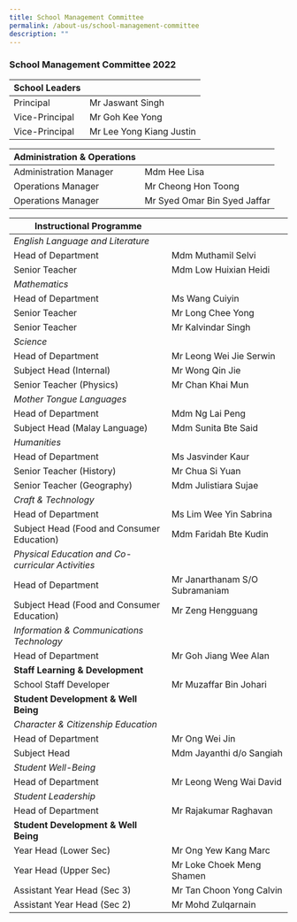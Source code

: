 ```yaml
---
title: School Management Committee
permalink: /about-us/school-management-committee
description: ""
---
```

### School Management Committee 2022


| School Leaders |  | 
| -------- | -------- |
| Principal| Mr Jaswant Singh|
| Vice-Principal| Mr Goh Kee Yong|
|Vice-Principal| Mr Lee Yong Kiang Justin|


| Administration & Operations |  | 
| -------- | -------- |
|Administration Manager|Mdm Hee Lisa|
|Operations Manager|Mr Cheong Hon Toong|
|Operations Manager|Mr Syed Omar Bin Syed Jaffar|

| Instructional Programme |  | 
| -------- | -------- |
| *English Language and Literature*| |
| Head of Department	| Mdm Muthamil Selvi|
|Senior Teacher| Mdm Low Huixian Heidi|
| *_Mathematics_*| |
| Head of Department	| Ms Wang Cuiyin|
|Senior Teacher| Mr Long Chee Yong|
|Senior Teacher| Mr Kalvindar Singh|
| *_Science_*| |
| Head of Department	| Mr Leong Wei Jie Serwin|
|Subject Head (Internal)	| Mr Wong Qin Jie|
|Senior Teacher (Physics)	|Mr Chan Khai Mun|
| *_Mother Tongue Languages_*| |
| Head of Department	| Mdm Ng Lai Peng|
|Subject Head (Malay Language)	| Mdm Sunita Bte Said|
| *_Humanities_*| |
| Head of Department	| Ms Jasvinder Kaur|
|Senior Teacher (History)		| Mr Chua Si Yuan|
|Senior Teacher (Geography)		| Mdm Julistiara Sujae|
| *_Craft & Technology_*| |
| Head of Department	| Ms Lim Wee Yin Sabrina|
|Subject Head (Food and Consumer Education)		| Mdm Faridah Bte Kudin|
| *_Physical Education and Co-curricular Activities_*| |
| Head of Department	| Mr Janarthanam S/O Subramaniam|
|Subject Head (Food and Consumer Education)		| Mr Zeng Hengguang|
| *_Information & Communications Technology_*| |
| Head of Department	| Mr Goh Jiang Wee Alan|
| **Staff Learning & Development**| |
| School Staff Developer		| Mr Muzaffar Bin Johari|
|**Student Development & Well Being**| |
|*_Character & Citizenship Education_*| |
| Head of Department			| Mr Ong Wei Jin|
| Subject Head				| Mdm Jayanthi d/o Sangiah|
|*_Student Well-Being_*| |
| Head of Department			| Mr Leong Weng Wai David|
|*_Student Leadership_*| |
| Head of Department			| Mr Rajakumar Raghavan|
|**Student Development & Well Being**| |
| Year Head (Lower Sec)				| Mr Ong Yew Kang Marc|
|Year Head (Upper Sec)			| Mr Loke Choek Meng Shamen|
| Assistant Year Head (Sec 3)					| Mr Tan Choon Yong Calvin|
| Assistant Year Head (Sec 2)			| Mr Mohd Zulqarnain|